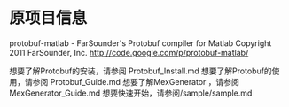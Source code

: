 # 原项目信息
protobuf-matlab - FarSounder's Protobuf compiler for Matlab
Copyright 2011 FarSounder, Inc.
http://code.google.com/p/protobuf-matlab/

想要了解Protobuf的安装，请参阅 Protobuf_Install.md
想要了解Protobuf的使用，请参阅 Protobuf_Guide.md
想要了解MexGenerator ，请参阅 MexGenerator_Guide.md
想要快速开始，请参阅/sample/sample.md
